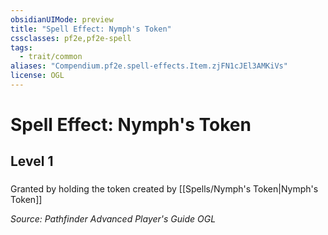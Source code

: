 ```yaml
---
obsidianUIMode: preview
title: "Spell Effect: Nymph's Token"
cssclasses: pf2e,pf2e-spell
tags:
  - trait/common
aliases: "Compendium.pf2e.spell-effects.Item.zjFN1cJEl3AMKiVs"
license: OGL
---
```

# Spell Effect: Nymph's Token
## Level 1
### 






Granted by holding the token created by [[Spells/Nymph's Token|Nymph's Token]]

*Source: Pathfinder Advanced Player's Guide*
*OGL*